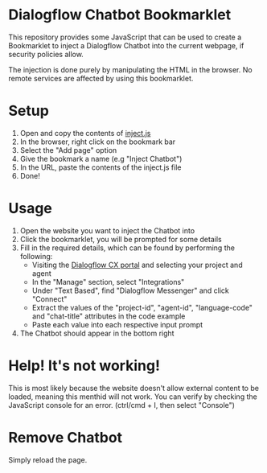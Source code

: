 # Dialogflow Chatbot Bookmarklet

This repository provides some JavaScript that can be used to create a Bookmarklet to inject a Dialogflow Chatbot into the current webpage, if security policies allow.

The injection is done purely by manipulating the HTML in the browser. No remote services are affected by using this bookmarklet.

# Setup

1. Open and copy the contents of [inject.js](./inject.js)
1. In the browser, right click on the bookmark bar
1. Select the "Add page" option
1. Give the bookmark a name (e.g "Inject Chatbot")
1. In the URL, paste the contents of the inject.js file
1. Done!

# Usage

1. Open the website you want to inject the Chatbot into
1. Click the bookmarklet, you will be prompted for some details
1. Fill in the required details, which can be found by performing the following:
    * Visiting the [Dialogflow CX portal](https://dialogflow.cloud.google.com/cx/projects) and selecting your project and agent
    * In the "Manage" section, select "Integrations"
    * Under "Text Based", find "Dialogflow Messenger" and click "Connect"
    * Extract the values of the "project-id", "agent-id", "language-code" and "chat-title" attributes in the code example
    * Paste each value into each respective input prompt
1. The Chatbot should appear in the bottom right

# Help! It's not working!

This is most likely because the website doesn't allow external content to be loaded, meaning this menthid will not work. You can verify by checking the JavaScript console for an error. (ctrl/cmd + I, then select "Console")

# Remove Chatbot

Simply reload the page.